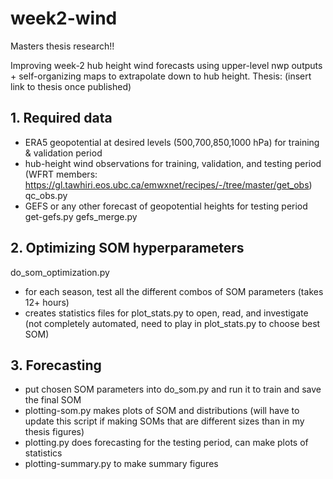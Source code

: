 # week2-wind
Masters thesis research!!

Improving week-2 hub height wind forecasts using upper-level nwp outputs + self-organizing maps to extrapolate down to hub height. Thesis: (insert link to thesis once published)

## 1. Required data
- ERA5 geopotential at desired levels (500,700,850,1000 hPa) for training & validation period
- hub-height wind observations for training, validation, and testing period (WFRT members: https://gl.tawhiri.eos.ubc.ca/emwxnet/recipes/-/tree/master/get_obs)
qc_obs.py
- GEFS or any other forecast of geopotential heights for testing period
get-gefs.py
gefs_merge.py

## 2. Optimizing SOM hyperparameters
do_som_optimization.py
- for each season, test all the different combos of SOM parameters (takes 12+ hours)
- creates statistics files for plot_stats.py to open, read, and investigate
(not completely automated, need to play in plot_stats.py to choose best SOM)

## 3. Forecasting
- put chosen SOM parameters into do_som.py and run it to train and save the final SOM
- plotting-som.py makes plots of SOM and distributions (will have to update this script if making SOMs that are different sizes than in my thesis figures)
- plotting.py does forecasting for the testing period, can make plots of statistics
- plotting-summary.py to make summary figures
